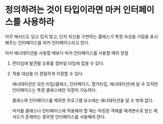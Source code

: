 # 정의하려는 것이 타입이라면 마커 인터페이스를 사용하라

아무 메서드도 담고 있지 않고, 단지 자신을 구현하는 클래스가 특정 속성을 가짐을 표시해주는 인터페이스를 마커 인터페이스라고 한다.

마커 애너테이션을 사용할 때보다 마커 인터페이스를 사용할 때의 장점

1. 런타임에 발견될 오류를 컴파일 타임에 잡을 수 있다.

2. 적용 대상을 더 정밀하게 지정할 수 있다.

    애너테이션은 모든 타입(클래스, 인터페이스, 열거타입, 애너테이션)에 달 수 있지만 인터페이스는 특정 클래스에만 지정이 가능하다.

    클래스와 인터페이스를 제외한 프로그램 요소에는 애너테이션을 달 수 밖에 없다.

    마커를 클래스나 인터페이스에 적용해야 할 때는 마킹된 객체를 매개변수로 받는 메서드가 존재하는 경우엔 인터페이스를 사용해야 한다.






